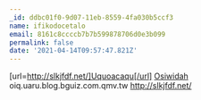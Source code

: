 ```yaml
---
_id: ddbc01f0-9d07-11eb-8559-4fa030b5ccf3
name: ifikodocetalo
email: 8161c8ccccb7b7b599878706d0e3b099
permalink: false
date: '2021-04-14T09:57:47.821Z'
---
```

[url=http://slkjfdf.net/]Uquoacaqu[/url] <a href="http://slkjfdf.net/">Osiwidah</a> oiq.uaru.blog.bguiz.com.qmv.tw http://slkjfdf.net/
